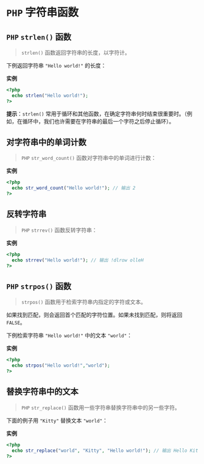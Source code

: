 # `PHP` 字符串函数

## `PHP` `strlen()` 函数
> `strlen()` 函数返回字符串的长度，以字符计。

下例返回字符串 `"Hello world!"` 的长度：

**实例**
```php
<?php
  echo strlen("Hello world!");
?>
```
**提示**：`strlen()` 常用于循环和其他函数，在确定字符串何时结束很重要时。（例如，在循环中，我们也许需要在字符串的最后一个字符之后停止循环）。

## 对字符串中的单词计数
> `PHP` `str_word_count()` 函数对字符串中的单词进行计数：

**实例**
```php
<?php
  echo str_word_count("Hello world!"); // 输出 2
?>
```

## 反转字符串
> `PHP` `strrev()` 函数反转字符串：

**实例**
```php
<?php
  echo strrev("Hello world!"); // 输出 !dlrow olleH
?>
```

## `PHP` `strpos()` 函数
> `strpos()` 函数用于检索字符串内指定的字符或文本。

如果找到匹配，则会返回首个匹配的字符位置。如果未找到匹配，则将返回 `FALSE`。

下例检索字符串 `"Hello world!"` 中的文本 `"world"`：

**实例**
```php
<?php
  echo strpos("Hello world!","world");
?>
```

## 替换字符串中的文本
> `PHP` `str_replace()` 函数用一些字符串替换字符串中的另一些字符。

下面的例子用 `"Kitty"` 替换文本 `"world"`：

**实例**
```php
<?php
  echo str_replace("world", "Kitty", "Hello world!"); // 输出 Hello Kitty!
?>
```
